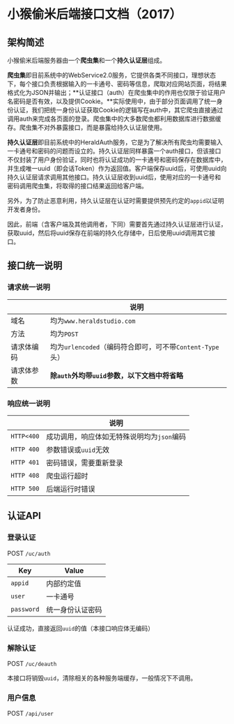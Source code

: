 # 小猴偷米后端接口文档（2017）

## 架构简述

小猴偷米后端服务器由一个**爬虫集**和一个**持久认证层**组成。

**爬虫集**即目前系统中的WebService2.0服务，它提供各类不同接口，理想状态下，每个接口负责根据输入的一卡通号、密码等信息，爬取对应网站页面，将结果格式化为JSON并输出；**认证接口（auth）在爬虫集中的作用也仅限于验证用户名密码是否有效，以及提供Cookie。**实际使用中，由于部分页面调用了统一身份认证，我们把统一身份认证获取Cookie的逻辑写在auth中，其它爬虫直接通过调用auth来完成各页面的登录。爬虫集中的大多数爬虫都利用数据库进行数据缓存。爬虫集不对外暴露接口，而是暴露给持久认证层使用。

**持久认证层**即目前系统中的HeraldAuth服务，它是为了解决所有爬虫均需要输入一卡通号和密码的问题而设立的。持久认证层同样暴露一个auth接口，但该接口不仅封装了用户身份验证，同时也将认证成功的一卡通号和密码保存在数据库中，并生成唯一uuid（即会话Token）作为返回值。客户端保存uuid后，可使用uuid向持久认证层请求调用其他接口。持久认证层收到uuid后，使用对应的一卡通号和密码调用爬虫集，将取得的接口结果返回给客户端。

另外，为了防止恶意利用，持久认证层在认证时需要提供预先约定的`appid`以证明开发者身份。

因此，前端（含客户端及其他调用者，下同）需要首先通过持久认证层进行认证，获取uuid，然后将uuid保存在前端的持久化存储中，日后使用uuid调用其它接口。

## 接口统一说明

### 请求统一说明

|  | 说明 |
| --- | --- |
| 域名 | 均为`www.heraldstudio.com` |
| 方法 | 均为`POST` |
| 请求体编码 | 均为`urlencoded`（编码符合即可，可不带`Content-Type`头） |
| 请求体参数 | **除`auth`外均带`uuid`参数，以下文档中将省略** |

### 响应统一说明

|  | 说明 |
| --- | --- |
| `HTTP<400` | 成功调用，响应体如无特殊说明均为`json`编码 |
| `HTTP 400` | 参数错误或`uuid`无效 |
| `HTTP 401` | 密码错误，需要重新登录 |
| `HTTP 408` | 爬虫运行超时 |
| `HTTP 500` | 后端运行时错误 |

## 认证API

### 登录认证

POST `/uc/auth`

| Key | Value |
| --- | --- |
| `appid` | 内部约定值 |
| `user` | 一卡通号 |
| `password` | 统一身份认证密码 |

认证成功，直接返回`uuid`的值（本接口响应体无编码）

### 解除认证

POST `/uc/deauth`

本接口将销毁`uuid`，清除相关的各种服务端缓存，一般情况下不调用。

### 用户信息

POST `/api/user`


